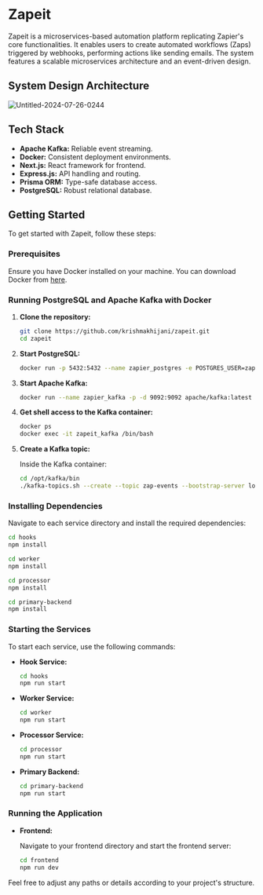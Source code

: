 # Zapeit

Zapeit is a microservices-based automation platform replicating Zapier's core functionalities. It enables users to create automated workflows (Zaps) triggered by webhooks, performing actions like sending emails. The system features a scalable microservices architecture and an event-driven design.

## System Design Architecture

![Untitled-2024-07-26-0244](https://github.com/user-attachments/assets/14ac90db-f4ed-41e1-a05d-486943d724f9)



## Tech Stack

- **Apache Kafka:** Reliable event streaming.
- **Docker:** Consistent deployment environments.
- **Next.js:** React framework for frontend.
- **Express.js:** API handling and routing.
- **Prisma ORM:** Type-safe database access.
- **PostgreSQL:** Robust relational database.

## Getting Started

To get started with Zapeit, follow these steps:

### Prerequisites

Ensure you have Docker installed on your machine. You can download Docker from [here](https://www.docker.com/products/docker-desktop).

### Running PostgreSQL and Apache Kafka with Docker

1. **Clone the repository:**

   ```bash
   git clone https://github.com/krishmakhijani/zapeit.git
   cd zapeit
   ```

2. **Start PostgreSQL:**

   ```bash
   docker run -p 5432:5432 --name zapier_postgres -e POSTGRES_USER=zapeit -e POSTGRES_PASSWORD=zapeit -e POSTGRES_DB=zapeit_db postgres:13
   ```

3. **Start Apache Kafka:**

   ```bash
   docker run --name zapier_kafka -p -d 9092:9092 apache/kafka:latest
   ```

4. **Get shell access to the Kafka container:**

   ```bash
   docker ps
   docker exec -it zapeit_kafka /bin/bash
   ```

5. **Create a Kafka topic:**

   Inside the Kafka container:

   ```bash
   cd /opt/kafka/bin
   ./kafka-topics.sh --create --topic zap-events --bootstrap-server localhost:9092
   ```

### Installing Dependencies

Navigate to each service directory and install the required dependencies:

```bash
cd hooks
npm install

cd worker
npm install

cd processor
npm install

cd primary-backend
npm install
```

### Starting the Services

To start each service, use the following commands:

- **Hook Service:**

  ```bash
  cd hooks
  npm run start
  ```

- **Worker Service:**

  ```bash
  cd worker
  npm run start
  ```

- **Processor Service:**

  ```bash
  cd processor
  npm run start
  ```

- **Primary Backend:**

  ```bash
  cd primary-backend
  npm run start
  ```

### Running the Application

- **Frontend:**

  Navigate to your frontend directory and start the frontend server:

  ```bash
  cd frontend
  npm run dev
  ```

Feel free to adjust any paths or details according to your project's structure.